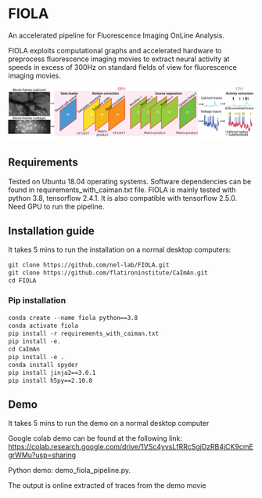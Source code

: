 # FIOLA
An accelerated pipeline for Fluorescence Imaging OnLine Analysis.

FIOLA exploits computational graphs and accelerated hardware to preprocess fluorescence imaging movies to extract neural activity at speeds in excess of 300Hz on standard fields of view for fluorescence imaging movies.

![fiola overview image](/fiola_overview.png)

## Requirements
Tested on Ubuntu 18.04 operating systems. Software dependencies can be found in requirements_with_caiman.txt file. FIOLA is mainly tested with python 3.8, tensorflow 2.4.1. It is also compatible with tensorflow 2.5.0. Need GPU to run the pipeline.

## Installation guide
It takes 5 mins to run the installation on a normal desktop computers:

```
git clone https://github.com/nel-lab/FIOLA.git
git clone https://github.com/flatironinstitute/CaImAn.git
cd FIOLA
```

### Pip installation
```
conda create --name fiola python==3.8
conda activate fiola
pip install -r requirements_with_caiman.txt
pip install -e.
cd CaImAn
pip install -e . 
conda install spyder
pip install jinja2==3.0.1
pip install h5py==2.10.0
```


## Demo
It takes 5 mins to run the demo on a normal desktop computer

Google colab demo can be found at the following link: https://colab.research.google.com/drive/1VSc4yvsLfRRcSgjDzRB4jCK9cmEgrWMu?usp=sharing

Python demo: demo_fiola_pipeline.py. 

The output is online extracted of traces from the demo movie

